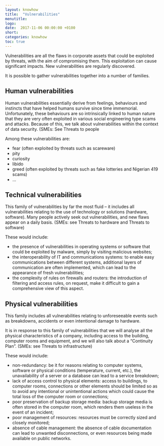 ```yaml
---
layout: knowhow
title:  "Vulnerabilities"
menutitle:
logo:
date:  2017-11-06 00:00:00 +0100
short:
categories: knowhow
toc: true
---
```

Vulnerabilities are all the flaws in corporate assets that could be exploited by threats, with the aim of compromising them. This exploitation can cause significant impacts. New vulnerabilities are regularly discovered.

It is possible to gather vulnerabilities together into a number of families.

## Human vulnerabilities
Human vulnerabilities essentially derive from feelings, behaviours and instincts that have helped humans survive since time immemorial. Unfortunately, these behaviours are so intrinsically linked to human nature that they are very often exploited in various social engineering type scams and attacks. Because of this, we talk about vulnerabilities within the context of data security. (SMEs: See Threats to people

Among these vulnerabilities are:

* fear (often exploited by threats such as scareware)
* pity
* curiosity
* libido
* greed (often exploited by threats such as fake lotteries and Nigerian 419 scams)
* ...

## Technical vulnerabilities
This family of vulnerabilities by far the most fluid  – it includes all vulnerabilities relating to the use of technology or solutions (hardware, software). Many people actively seek out vulnerabilities, and new flaws appear on a daily basis. (SMEs: see Threats to hardware and Threats to software)

These would include:

* the presence of vulnerabilities in operating systems or software that could be exploited by malware, simply by visiting malicious websites;
* the interoperability of IT and communications systems: to enable easy communications between different systems, additional layers of communication are often implemented, which can lead to the appearance of fresh vulnerabilities;
* the complexity of rules on firewalls and routers: the introduction of filtering and access rules, on request, make it difficult to gain a comprehensive view of this aspect.

## Physical vulnerabilities
This family includes all vulnerabilities relating to unforeseeable events such as breakdowns, accidents or even intentional damage to hardware.

It is in response to this family of vulnerabilities that we will analyse all the physical characteristics of a company, including access to the building, computer rooms and equipment, and we will also talk about a “Continuity Plan”. (SMEs: see Threats to infrastructure)

These would include:

* non-redundancy: be it for reasons relating to computer systems, software or physical conditions (temperature, current, etc.), the unavailability of a server or a database can lead to a service breakdown;
* lack of access control to physical elements: access to buildings, to computer rooms, connections or other elements should be limited so as to avoid any intentional or unintentional actions which could cause the total loss of the computer room or connections;
* poor preservation of backup storage media: backup storage media is often stored in the computer room, which renders them useless in the event of an incident;
* poor management of resources: resources must be correctly sized and closely monitored;
* absence of cable management: the absence of cable documentation can lead to unwanted disconnections, or even resources being made available on public networks.
